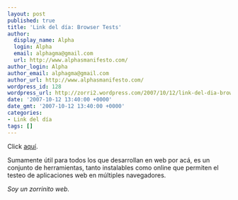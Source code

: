 ```yaml
---
layout: post
published: true
title: 'Link del día: Browser Tests'
author:
  display_name: Alpha
  login: Alpha
  email: alphagma@gmail.com
  url: http://www.alphasmanifesto.com/
author_login: Alpha
author_email: alphagma@gmail.com
author_url: http://www.alphasmanifesto.com/
wordpress_id: 128
wordpress_url: http://zorri2.wordpress.com/2007/10/12/link-del-dia-browser-tests/
date: '2007-10-12 13:40:00 +0000'
date_gmt: '2007-10-12 13:40:00 +0000'
categories:
- Link del día
tags: []
---
```


Click [aquí](http://www.smashingmagazine.com/2007/10/02/browser-tests-services-and-compatibility-test-suites/).

Sumamente útil para todos los que desarrollan en web por acá, es un conjunto de herramientas, tanto instalables como online que permiten el testeo de aplicaciones web en múltiples navegadores.

_Soy un zorrinito web._
